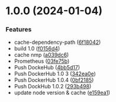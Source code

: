 # 1.0.0 (2024-01-04)


### Features

*  cache-dependency-path ([6f18042](https://github.com/YuldiKeepCoding/SRE_YUL/commit/6f18042b46be7bf405047c38ab8c10d5703e260a))
* build 1.0 ([f0156d4](https://github.com/YuldiKeepCoding/SRE_YUL/commit/f0156d4118d4f12256af2472749467da2dfc4cc8))
* cache nmp ([a039dc6](https://github.com/YuldiKeepCoding/SRE_YUL/commit/a039dc6a78d9092c776985436e93836ab0202ab9))
* Prometheus ([03fe75b](https://github.com/YuldiKeepCoding/SRE_YUL/commit/03fe75b6707c3427fe5dda92b4d0af10b2560589))
* Push DockeHub ([4bb5d17](https://github.com/YuldiKeepCoding/SRE_YUL/commit/4bb5d175bb90dd2874a1068d721b0396f93d7b29))
* Push DockerHub 1.0 3 ([342ea0e](https://github.com/YuldiKeepCoding/SRE_YUL/commit/342ea0e7bf99662ec9e0d98ecf7acaac0b7133d5))
* Push DockerHub 1.0.4 ([0bf2185](https://github.com/YuldiKeepCoding/SRE_YUL/commit/0bf21856b338fa8ffd812346aba43218e0b1036f))
* Push DockHub 1.0.2 ([293b498](https://github.com/YuldiKeepCoding/SRE_YUL/commit/293b498d9902c486e407f4a162bd5f2fca41829c))
* update node version & cache ([e159ea1](https://github.com/YuldiKeepCoding/SRE_YUL/commit/e159ea10969066bf4bf8c3b6891dcd1e554c4cfa))
